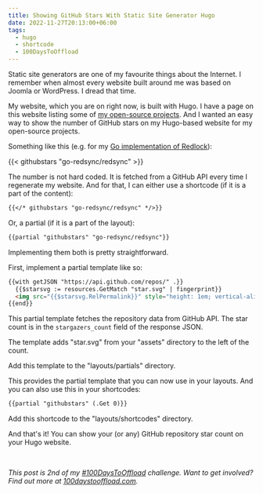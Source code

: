 ```yaml
---
title: Showing GitHub Stars With Static Site Generator Hugo
date: 2022-11-27T20:13:00+06:00
tags:
  - hugo
  - shortcode
  - 100DaysToOffload
---
```


Static site generators are one of my favourite things about the Internet. I remember when almost every website built around me was based on Joomla or WordPress. I dread that time.

My website, which you are on right now, is built with Hugo. I have a page on this website listing some of [my open-source projects](/open-source/). And I wanted an easy way to show the number of GitHub stars on my Hugo-based website for my open-source projects.

Something like this (e.g. for my [Go implementation of Redlock](https://github.com/go-redsync/redsync)):

{{< githubstars "go-redsync/redsync" >}}

The number is not hard coded. It is fetched from a GitHub API every time I regenerate my website. And for that, I can either use a shortcode (if it is a part of the content):

``` txt
{{</* githubstars "go-redsync/redsync" */>}}
```

Or, a partial (if it is a part of the layout):

``` txt
{{partial "githubstars" "go-redsync/redsync"}}
```

Implementing them both is pretty straightforward.

First, implement a partial template like so:

``` html
{{with getJSON "https://api.github.com/repos/" .}}
  {{$starsvg := resources.GetMatch "star.svg" | fingerprint}}
  <img src="{{$starsvg.RelPermalink}}" style="height: 1em; vertical-align: text-top;"> {{.stargazers_count}}
{{end}}
```

This partial template fetches the repository data from GitHub API. The star count is in the `stargazers_count` field of the response JSON.

The template adds "star.svg" from your "assets" directory to the left of the count.

Add this template to the "layouts/partials" directory.

This provides the partial template that you can now use in your layouts. And you can also use this in your shortcodes:

``` txt
{{partial "githubstars" (.Get 0)}}
```

Add this shortcode to the "layouts/shortcodes" directory.

And that's it! You can show your (or any) GitHub repository star count on your Hugo website.

<br>

_This post is 2nd of my [#100DaysToOffload](/tags/100daystooffload/) challenge. Want to get involved? Find out more at [100daystooffload.com](https://100daystooffload.com/)._
